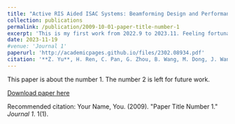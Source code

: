 ```yaml
---
title: "Active RIS Aided ISAC Systems: Beamforming Design and Performance Analysis"
collection: publications
permalink: /publication/2009-10-01-paper-title-number-1
excerpt: 'This is my first work from 2022.9 to 2023.11. Feeling fortunate to be accepted by IEEE TCOM. Hopefully, you find it intriguing to some extent!'
date: 2023-11-19
#venue: 'Journal 1'
paperurl: 'http://academicpages.github.io/files/2302.08934.pdf'
citation: '**Z. Yu**, H. Ren, C. Pan, G. Zhou, B. Wang, M. Dong, J. Wang "Active RIS Aided ISAC Systems: Beamforming Design and Performance Analysis," in IEEE Transactions on Communications, doi: 10.1109/TCOMM.2023.3332856.'
---
```

This paper is about the number 1. The number 2 is left for future work.

[Download paper here](http://academicpages.github.io/files/paper1.pdf)

Recommended citation: Your Name, You. (2009). "Paper Title Number 1." <i>Journal 1</i>. 1(1).